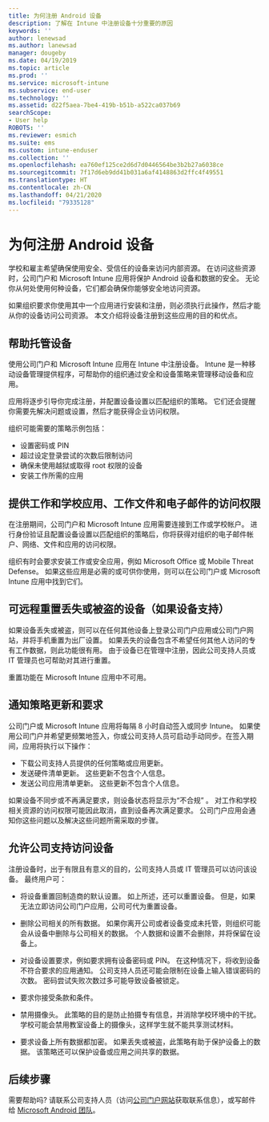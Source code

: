 ```yaml
---
title: 为何注册 Android 设备
description: 了解在 Intune 中注册设备十分重要的原因
keywords: ''
author: lenewsad
ms.author: lanewsad
manager: dougeby
ms.date: 04/19/2019
ms.topic: article
ms.prod: ''
ms.service: microsoft-intune
ms.subservice: end-user
ms.technology: ''
ms.assetid: d22f5aea-7be4-419b-b51b-a522ca037b69
searchScope:
- User help
ROBOTS: ''
ms.reviewer: esmich
ms.suite: ems
ms.custom: intune-enduser
ms.collection: ''
ms.openlocfilehash: ea760ef125ce2d6d7d0446564be3b2b27a6038ce
ms.sourcegitcommit: 7f17d6eb9dd41b031a6af4148863d2ffc4f49551
ms.translationtype: HT
ms.contentlocale: zh-CN
ms.lasthandoff: 04/21/2020
ms.locfileid: "79335128"
---
```

# <a name="why-enroll-your-android-device"></a>为何注册 Android 设备  

学校和雇主希望确保使用安全、受信任的设备来访问内部资源。 在访问这些资源时，公司门户和 Microsoft Intune 应用将保护 Android 设备和数据的安全。 无论你从何处使用何种设备，它们都会确保你能够安全地访问资源。 

如果组织要求你使用其中一个应用进行安装和注册，则必须执行此操作，然后才能从你的设备访问公司资源。 本文介绍将设备注册到这些应用的目的和优点。  

## <a name="gets-your-device-managed"></a>帮助托管设备  
 使用公司门户和 Microsoft Intune 应用在 Intune 中注册设备。  Intune 是一种移动设备管理提供程序，可帮助你的组织通过安全和设备策略来管理移动设备和应用。 

应用将逐步引导你完成注册，并配置设备设置以匹配组织的策略。 它们还会提醒你需要先解决问题或设置，然后才能获得企业访问权限。  

组织可能需要的策略示例包括：  
* 设置密码或 PIN
* 超过设定登录尝试的次数后限制访问
* 确保未使用越狱或取得 root 权限的设备
* 安装工作所需的应用  

## <a name="gives-you-access-to-work-and-school-apps-work-files-and-email"></a>提供工作和学校应用、工作文件和电子邮件的访问权限  
在注册期间，公司门户和 Microsoft Intune 应用需要连接到工作或学校帐户。  进行身份验证且配置设备设置以匹配组织的策略后，你将获得对组织的电子邮件帐户、网络、文件和应用的访问权限。  

组织有时会要求安装工作或安全应用，例如 Microsoft Office 或 Mobile Threat Defense。 如果这些应用是必需的或可供你使用，则可以在公司门户或 Microsoft Intune 应用中找到它们。

## <a name="lets-you-remotely-reset-a-lost-or-stolen-device-if-device-supports-it"></a>可远程重置丢失或被盗的设备（如果设备支持）
如果设备丢失或被盗，则可以在任何其他设备上登录公司门户应用或公司门户网站，并将手机重置为出厂设置。 如果丢失的设备包含不希望任何其他人访问的专有工作数据，则此功能很有用。 由于设备已在管理中注册，因此公司支持人员或 IT 管理员也可帮助对其进行重置。  

重置功能在 Microsoft Intune 应用中不可用。  

## <a name="notifies-you-of-policy-updates-and-requirements"></a>通知策略更新和要求
公司门户或 Microsoft Intune 应用将每隔 8 小时自动签入或同步 Intune。 如果使用公司门户并希望更频繁地签入，你或公司支持人员可启动手动同步。在签入期间，应用将执行以下操作：  

* 下载公司支持人员提供的任何策略或应用更新。  
* 发送硬件清单更新。 这些更新不包含个人信息。  
* 发送公司应用清单更新。 这些更新不包含个人信息。  

如果设备不同步或不再满足要求，则设备状态将显示为“不合规”  。 对工作和学校相关资源的访问权限可能因此取消，直到设备再次满足要求。 公司门户应用会通知你这些问题以及解决这些问题所需采取的步骤。  


## <a name="permits-company-support-access-to-your-device"></a>允许公司支持访问设备
注册设备时，出于有限且有意义的目的，公司支持人员或 IT 管理员可以访问该设备。 最终用户可：  

* 将设备重置回制造商的默认设置。 如上所述，还可以重置设备。 但是，如果无法立即访问公司门户应用，公司可代为重置设备。  

* 删除公司相关的所有数据。 如果你离开公司或者设备变成未托管，则组织可能会从设备中删除与公司相关的数据。 个人数据和设置不会删除，并将保留在设备上。  

* 对设备设置要求，例如要求拥有设备密码或 PIN。 在这种情况下，将收到设备不符合要求的应用通知。 公司支持人员还可能会限制在设备上输入错误密码的次数。 密码尝试失败次数过多可能导致设备被锁定。  

* 要求你接受条款和条件。  

* 禁用摄像头。 此策略的目的是防止拍摄专有信息，并消除学校环境中的干扰。 学校可能会禁用教室设备上的摄像头，这样学生就不能共享测试材料。  

* 要求设备上所有数据都加密。 如果丢失或被盗，此策略有助于保护设备上的数据。 该策略还可以保护设备或应用之间共享的数据。 

## <a name="next-steps"></a>后续步骤  

需要帮助吗? 请联系公司支持人员（访问[公司门户网站](https://go.microsoft.com/fwlink/?linkid=2010980)获取联系信息），或写邮件给 <a href="mailto:wintunedroidfbk@microsoft.com?subject=I'm having trouble installing the Company Portal app on my Android device&body=Describe the issue you're experiencing here.">Microsoft Android 团队</a>。
